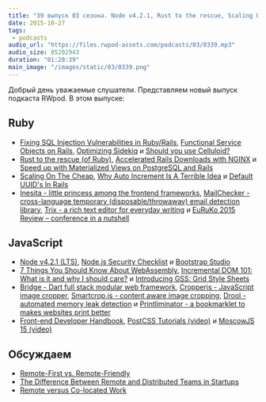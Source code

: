 ```yaml
---
title: "39 выпуск 03 сезона. Node v4.2.1, Rust to the rescue, Scaling On The Cheap, Bootstrap Studio, Cropperjs, Printliminator и прочее"
date: 2015-10-27
tags:
 - podcasts
audio_url: "https://files.rwpod-assets.com/podcasts/03/0339.mp3"
audio_size: 85202943
duration: "01:28:39"
main_image: "/images/static/03/0339.png"
---
```


Добрый день уважаемые слушатели. Представляем новый выпуск подкаста RWpod. В этом выпуске:

## Ruby

 - [Fixing SQL Injection Vulnerabilities in Ruby/Rails](http://gavinmiller.io/2015/fixing-sql-injection-vulnerabilities/), [Functional Service Objects on Rails](http://firedev.com/posts/2015/functional-service-objects-on-rails/), [Optimizing Sidekiq](http://www.mikeperham.com/2015/10/14/optimizing-sidekiq/) и [Should you use Celluloid?](http://www.mikeperham.com/2015/10/14/should-you-use-celluloid/)
 - [Rust to the rescue (of Ruby)](https://medium.com/@fbzga/rust-to-the-rescue-of-ruby-2067f5e1dc25), [Accelerated Rails Downloads with NGINX](https://mattbrictson.com/accelerated-rails-downloads) и [Speed up with Materialized Views on PostgreSQL and Rails](http://www.sitepoint.com/speed-up-with-materialized-views-on-postgresql-and-rails/)
 - [Scaling On The Cheap](https://medium.com/@ayasin/scaling-on-the-cheap-933e46944886#.ffxya39wa), [Why Auto Increment Is A Terrible Idea](https://www.clever-cloud.com/blog/engineering/2015/05/20/Why-Auto-Increment-Is-A-Terrible-Idea/) и [Default UUID's In Rails](http://blog.mccartie.com/2015/10/20/default-uuid's-in-rails.html)
 - [Inesita - little princess among the frontend frameworks](https://inesita-rb.github.io/), [MailChecker - cross-language temporary (disposable/throwaway) email detection library](https://github.com/FGRibreau/mailchecker), [Trix - a rich text editor for everyday writing](http://trix-editor.org/) и [EuRuKo 2015 Review – conference in a nutshell](http://dev.mensfeld.pl/2015/10/euruko-2015-review-conference-in-a-nutshell/)

## JavaScript

 - [Node v4.2.1 (LTS)](https://nodejs.org/en/blog/release/v4.2.1/), [Node.js Security Checklist](https://blog.risingstack.com/node-js-security-checklist/) и [Bootstrap Studio](http://bootstrapstudio.io/)
 - [7 Things You Should Know About WebAssembly](https://auth0.com/blog/2015/10/14/7-things-you-should-know-about-web-assembly/), [Incremental DOM 101: What is it and why I should care?](https://auth0.com/blog/2015/10/23/incremental-dom/) и [Introducing GSS: Grid Style Sheets](http://www.sitepoint.com/introducing-gss-grid-style-sheets/)
 - [Bridge - Dart full stack modular web framework](http://dart-bridge.io/), [Cropperjs - JavaScript image cropper](http://fengyuanchen.github.io/cropperjs/), [Smartcrop.js - content aware image cropping](https://github.com/jwagner/smartcrop.js), [Drool - automated memory leak detection](https://github.com/samccone/drool) и [Printliminator - a bookmarklet to makes websites print better](https://css-tricks.github.io/The-Printliminator/)
 - [Front-end Developer Handbook](http://www.frontendhandbook.com/), [PostCSS Tutorials (video)](https://www.youtube.com/playlist?list=PLLnpHn493BHFvjZzyYrQP0RTsG-Al7j9m) и [MoscowJS 15 (video)](https://www.youtube.com/playlist?list=PL95OM-7UObpGuBTS9k8ssHJlAoMxBah9j)

## Обсуждаем

 - [Remote-First vs. Remote-Friendly](http://zachholman.com/posts/remote-first/)
 - [The Difference Between Remote and Distributed Teams in Startups](https://www.blossom.co/blog/remote-versus-distributed-teams)
 - [Remote versus Co-located Work](http://martinfowler.com/articles/remote-or-co-located.html)

